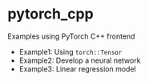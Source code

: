 # pytorch_cpp

Examples using PyTorch C++ frontend

- Example1: Using ```torch::Tensor```
- Example2: Develop a neural network
- Example3: Linear regression model

